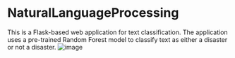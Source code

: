 # NaturalLanguageProcessing
This is a Flask-based web application for text classification. The application uses a pre-trained Random Forest model to classify text as either a disaster or not a disaster.
![image](https://github.com/IsuriDisanayaka/NaturalLanguageProcessing/assets/73772718/77b3c0e9-7b76-46f0-9de1-778d87099236)

